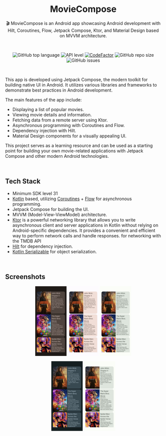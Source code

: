 
<h1 align="center">MovieCompose</h1>

<p align="center">
  🎬 MovieCompose is an Android app showcasing Android development with Hilt, Coroutines, Flow, Jetpack Compose, Ktor, and Material Design based on MVVM architecture.
</p>

</br>

<p align="center">
  <img src="https://img.shields.io/github/languages/top/davidHarush/MovieCompose.svg" alt="GitHub top language">
  <img src="https://img.shields.io/badge/API-31%2B-brightgreen.svg?style=flat" alt="API level">
  <a href="https://www.codefactor.io/repository/github/davidharush/moviecompose"><img src="https://www.codefactor.io/repository/github/davidharush/moviecompose/badge" alt="CodeFactor" /></a> 
<img src="https://img.shields.io/github/repo-size/davidHarush/MovieCompose" alt="GitHub repo size">
<img src="https://img.shields.io/github/issues/davidHarush/MovieCompose" alt="GitHub issues">
</p>

</br>

This app is developed using Jetpack Compose, the modern toolkit for building native UI in Android. It utilizes various libraries and frameworks to demonstrate best practices in Android development.

The main features of the app include:
- Displaying a list of popular movies.
- Viewing movie details and information.
- Fetching data from a remote server using Ktor.
- Asynchronous programming with Coroutines and Flow.
- Dependency injection with Hilt.
- Material Design components for a visually appealing UI.

This project serves as a learning resource and can be used as a starting point for building your own movie-related applications with Jetpack Compose and other modern Android technologies.

</br>

## Tech Stack
- Minimum SDK level 31
- [Kotlin](https://kotlinlang.org/) based, utilizing [Coroutines](https://github.com/Kotlin/kotlinx.coroutines) + [Flow](https://kotlin.github.io/kotlinx.coroutines/kotlinx-coroutines-core/kotlinx.coroutines.flow/) for asynchronous programming.
- Jetpack Compose for building the UI.
- MVVM (Model-View-ViewModel) architecture.
- [Ktor](https://ktor.io/) is a powerful networking library that allows you to write asynchronous client and server applications in Kotlin without relying on Android-specific dependencies. It provides a convenient and efficient way to perform network calls and handle responses.
for networking with the TMDB API
- [Hilt](https://dagger.dev/hilt/) for dependency injection.
- [Kotlin Serializable](https://kotlinlang.org/docs/serialization.html) for object serialization.

</br>

## Screenshots

<p align="center">
  <img src="/art/screenshot1.jpeg" width="20%" alt="Screenshot 1" />
  <img src="/art/screenshot2.jpeg" width="20%" alt="Screenshot 2" />
  <img src="/art/screenshot3.jpeg" width="20%" alt="Screenshot 3" />
</p>

<p align="center">
  <img src="/art/screenshot4.jpeg" width="20%" alt="Screenshot 4" />
  <img src="/art/screenshot5.jpeg" width="20%" alt="Screenshot 5" />
</p>
